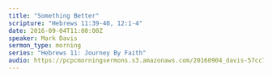 ```yaml
---
title: "Something Better"
scripture: "Hebrews 11:39-40, 12:1-4"
date: 2016-09-04T11:00:00Z
speaker: Mark Davis
sermon_type: morning
series: "Hebrews 11: Journey By Faith"
audio: https://pcpcmorningsermons.s3.amazonaws.com/20160904_davis-57cc73866f1a5.mp3 
---
```



